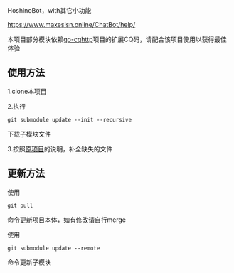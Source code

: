 HoshinoBot，with其它小功能

https://www.maxesisn.online/ChatBot/help/

本项目部分模块依赖[go-cqhttp](https://github.com/Mrs4s/go-cqhttp)项目的扩展CQ码，请配合该项目使用以获得最佳体验

## 使用方法
1.clone本项目

2.执行
```
git submodule update --init --recursive
```
下载子模块文件

3.按照[原项目](https://github.com/Ice-Cirno/HoshinoBot)的说明，补全缺失的文件

## 更新方法
使用
```
git pull
```
命令更新项目本体，如有修改请自行merge

使用
```
git submodule update --remote
```
命令更新子模块
